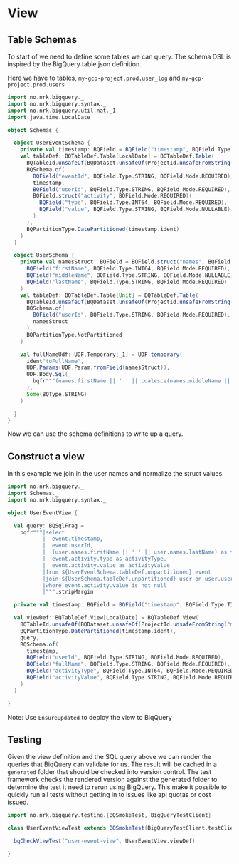 # View

## Table Schemas

To start of we need to define some tables we can query. The schema DSL is inspired by the BigQuery table json definition.

Here we have to tables, `my-gcp-project.prod.user_log` and `my-gcp-project.prod.users`

```scala mdoc
import no.nrk.bigquery._
import no.nrk.bigquery.syntax._
import no.nrk.bigquery.util.nat._1
import java.time.LocalDate

object Schemas {

  object UserEventSchema {
    private val timestamp: BQField = BQField("timestamp", BQField.Type.TIMESTAMP, BQField.Mode.REQUIRED)
    val tableDef: BQTableDef.Table[LocalDate] = BQTableDef.Table(
      BQTableId.unsafeOf(BQDataset.unsafeOf(ProjectId.unsafeFromString("my-gcp-project"), "prod", Some(LocationId.EU)), "user_log"),
      BQSchema.of(
        BQField("eventId", BQField.Type.STRING, BQField.Mode.REQUIRED),
        timestamp,
        BQField("userId", BQField.Type.STRING, BQField.Mode.REQUIRED),
        BQField.struct("activity", BQField.Mode.REQUIRED)(
          BQField("type", BQField.Type.INT64, BQField.Mode.REQUIRED),
          BQField("value", BQField.Type.STRING, BQField.Mode.NULLABLE)
        )
      ),
      BQPartitionType.DatePartitioned(timestamp.ident)
    )
  }

  object UserSchema {
    private val namesStruct: BQField = BQField.struct("names", BQField.Mode.REQUIRED)(
      BQField("firstName", BQField.Type.INT64, BQField.Mode.REQUIRED),
      BQField("middleName", BQField.Type.STRING, BQField.Mode.NULLABLE),
      BQField("lastName", BQField.Type.STRING, BQField.Mode.REQUIRED)
    )
    val tableDef: BQTableDef.Table[Unit] = BQTableDef.Table(
      BQTableId.unsafeOf(BQDataset.unsafeOf(ProjectId.unsafeFromString("my-gcp-project"), "prod", Some(LocationId.EU)), "users"),
      BQSchema.of(
        BQField("userId", BQField.Type.STRING, BQField.Mode.REQUIRED),
        namesStruct
      ),
      BQPartitionType.NotPartitioned
    )

    val fullNameUdf: UDF.Temporary[_1] = UDF.temporary(
      ident"toFullName",
      UDF.Params(UDF.Param.fromField(namesStruct)),
      UDF.Body.Sql(
        bqfr"""(names.firstName || ' ' || coalesce(names.middleName || ' ', '') || names.lastName)""".stripMargin
      ),
      Some(BQType.STRING)
    )

  }
}
```

Now we can use the schema definitions to write up a query.

## Construct a view

In this example we join in the user names and normalize the struct values.

```scala mdoc
import no.nrk.bigquery._
import Schemas._
import no.nrk.bigquery.syntax._

object UserEventView {

  val query: BQSqlFrag =
    bqfr"""|select
           |  event.timestamp,
           |  event.userId,
           |  (user.names.firstName || ' ' || user.names.lastName) as fullName,
           |  event.activity.type as activityType,
           |  event.activity.value as activityValue
           |from ${UserEventSchema.tableDef.unpartitioned} event
           |join ${UserSchema.tableDef.unpartitioned} user on user.userId = event.userId
           |where event.activity.value is not null
           |""".stripMargin

  private val timestamp: BQField = BQField("timestamp", BQField.Type.TIMESTAMP, BQField.Mode.REQUIRED)

  val viewDef: BQTableDef.View[LocalDate] = BQTableDef.View(
    BQTableId.unsafeOf(BQDataset.unsafeOf(ProjectId.unsafeFromString("my-gcp-project"), "prod", Some(LocationId.EU)), "user_activity_view"),
    BQPartitionType.DatePartitioned(timestamp.ident),
    query,
    BQSchema.of(
      timestamp,
      BQField("userId", BQField.Type.STRING, BQField.Mode.REQUIRED),
      BQField("fullName", BQField.Type.STRING, BQField.Mode.REQUIRED),
      BQField("activityType", BQField.Type.INT64, BQField.Mode.REQUIRED),
      BQField("activityValue", BQField.Type.STRING, BQField.Mode.REQUIRED)
    )
  )

}
```

Note: Use `EnsureUpdated` to deploy the view to BiqQuery

## Testing

Given the view definition and the SQL query above we can render the queries that BiqQuery can validate for us. The result
will be cached in a `generated` folder that should be checked into version control. The test framework checks the rendered
version against the generated folder to determine the test it need to rerun using BigQuery. This make it possible to quickly
run all tests without getting in to issues like api quotas or cost issued.

```scala
import no.nrk.bigquery.testing.{BQSmokeTest, BigQueryTestClient}

class UserEventViewTest extends BQSmokeTest(BigQueryTestClient.testClient) {

  bqCheckViewTest("user-event-view", UserEventView.viewDef)

}
```